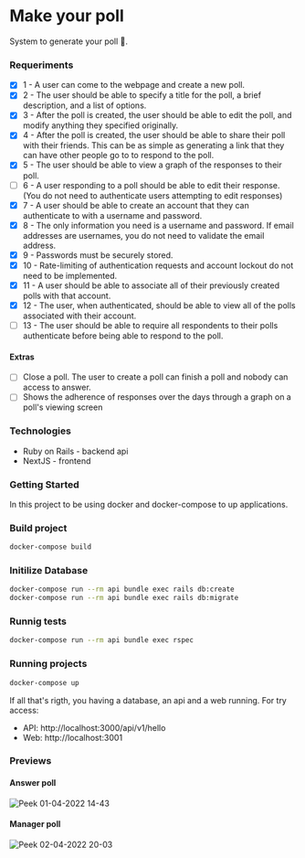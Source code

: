 # Make your poll

System to generate your poll 🚀.

### Requeriments

- [x] 1 - A user can come to the webpage and create a new poll.
- [x] 2 - The user should be able to specify a title for the poll, a brief description, and a list of options.
- [x] 3 - After the poll is created, the user should be able to edit the poll, and modify anything they specified originally.
- [x] 4 - After the poll is created, the user should be able to share their poll with their friends. This can be as simple as generating a link that they can have other people go to to respond to the poll.
- [x] 5 - The user should be able to view a graph of the responses to their poll.
- [ ] 6 - A user responding to a poll should be able to edit their response. (You do not need to authenticate users attempting to edit responses)
- [x] 7 - A user should be able to create an account that they can authenticate to with a username and password.
- [x] 8 - The only information you need is a username and password. If email addresses are usernames, you do not need to validate the email address.
- [x] 9 - Passwords must be securely stored.
- [x] 10 - Rate-limiting of authentication requests and account lockout do not need to be implemented.
- [x] 11 - A user should be able to associate all of their previously created polls with that account.
- [x] 12 - The user, when authenticated, should be able to view all of the polls associated with their account.
- [ ] 13 - The user should be able to require all respondents to their polls authenticate before being able to respond to the poll.

#### Extras

- [ ] Close a poll. The user to create a poll can finish a poll and nobody can access to answer.
- [ ] Shows the adherence of responses over the days through a graph on a poll's viewing screen

### Technologies

- Ruby on Rails - backend api
- NextJS - frontend

### Getting Started

In this project to be using docker and docker-compose to up applications.

### Build project

```bash
docker-compose build
```

### Initilize Database

```bash
docker-compose run --rm api bundle exec rails db:create
docker-compose run --rm api bundle exec rails db:migrate
```

### Runnig tests

```bash
docker-compose run --rm api bundle exec rspec
```

### Running projects

```bash
docker-compose up
```

If all that's rigth, you having a database, an api and a web running. For try access:

- API: http://localhost:3000/api/v1/hello
- Web: http://localhost:3001

### Previews

#### Answer poll

![Peek 01-04-2022 14-43](https://user-images.githubusercontent.com/15862643/161315135-35b15507-b2b6-4d55-bd62-6186314acaf1.gif)

#### Manager poll

![Peek 02-04-2022 20-03](https://user-images.githubusercontent.com/15862643/161404210-1844c0d7-8cc1-45e6-8acc-2338eaca6b88.gif)


